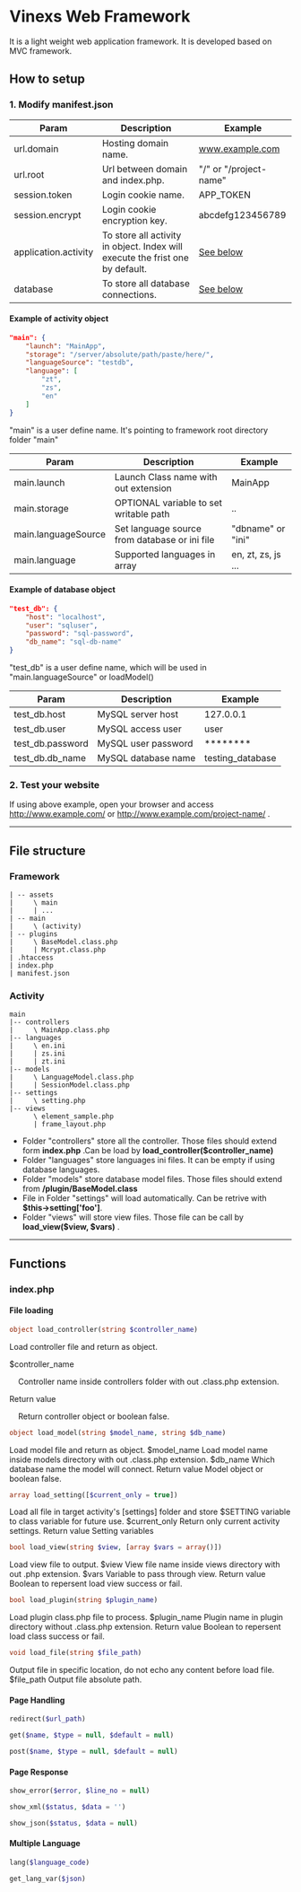# Vinexs Web Framework
It is a light weight web application framework. It is developed based on MVC framework.

## How to setup
### 1. Modify manifest.json
| Param | Description | Example |
| --- | --- | --- |
| url.domain | Hosting domain name. | www.example.com |
| url.root | Url between domain and index.php. | "/" or "/project-name" |
| session.token | Login cookie name. | APP_TOKEN |
| session.encrypt | Login cookie encryption key. | abcdefg123456789 |
| application.activity | To store all activity in object. Index will execute the frist one by default.| [See below](#example-of-activity-object) |
| database | To store all database connections. | [See below](#example-of-database-object) |

#### Example of activity object
```json
"main": {
    "launch": "MainApp",
    "storage": "/server/absolute/path/paste/here/",
    "languageSource": "testdb",
    "language": [
        "zt",
        "zs",
        "en"
    ]
}
```
"main" is a user define name. It's pointing to framework root directory folder "main"

| Param | Description | Example |
| --- | --- | --- |
| main.launch | Launch Class name with out extension | MainApp |
| main.storage | OPTIONAL variable to set writable path | .. |
| main.languageSource | Set language source from database or ini file | "dbname" or "ini" |
| main.language | Supported languages in array | en, zt, zs, js ... |

#### Example of database object
```json
"test_db": {
    "host": "localhost",
    "user": "sqluser",
    "password": "sql-password",
    "db_name": "sql-db-name"
}
```
"test_db" is a user define name, which will be used in "main.languageSource" or loadModel()

| Param | Description | Example |
| --- | --- | --- |
| test_db.host | MySQL server host | 127.0.0.1 |
| test_db.user | MySQL access user | user |
| test_db.password | MySQL user password | ******** |
| test_db.db_name | MySQL database name | testing_database |

### 2. Test your website
If using above example, open your browser and access http://www.example.com/ or http://www.example.com/project-name/ .

___
## File structure
### Framework
```
| -- assets
|     \ main
|     | ...
| -- main
|     \ (activity)
| -- plugins
|     \ BaseModel.class.php
|     | Mcrypt.class.php
| .htaccess
| index.php
| manifest.json
```

### Activity
```
main
|-- controllers
|     \ MainApp.class.php
|-- languages
|     \ en.ini
|     | zs.ini
|     | zt.ini
|-- models
|     \ LanguageModel.class.php
|     | SessionModel.class.php
|-- settings
|     \ setting.php
|-- views
      \ element_sample.php
      | frame_layout.php
```
* Folder "controllers" store all the controller. Those files should extend form **index.php** .Can be load by **load_controller($controller_name)**
* Folder "languages" store languages ini files. It can be empty if using database languages.
* Folder "models" store database model files. Those files should extend from **/plugin/BaseModel.class**
* File in Folder "settings" will load automatically. Can be retrive with **$this->setting['foo']**.
* Folder "views" will store view files. Those file can be call by **load_view($view, $vars)** .

___
## Functions
### index.php
#### File loading

```php
object load_controller(string $controller_name)
```
Load controller file and return as object.

$controller_name

&nbsp;&nbsp;&nbsp;&nbsp;Controller name inside controllers folder with out .class.php extension.
    
Return value

&nbsp;&nbsp;&nbsp;&nbsp;Return controller object or boolean false.


```php
object load_model(string $model_name, string $db_name)
```
Load model file and return as object.
$model_name
    Load model name inside models directory with out .class.php extension.
$db_name
    Which database name the model will connect.
Return value
    Model object or boolean false.
    
```php
array load_setting([$current_only = true])
```
Load all file in target activity's [settings] folder and store $SETTING variable to class variable for future use.
$current_only
    Return only current activity settings.
Return value
    Setting variables
    
```php
bool load_view(string $view, [array $vars = array()])
```
Load view file to output.
$view 
    View file name inside views directory with out .php extension.
$vars
    Variable to pass through view.
Return value
    Boolean to repersent load view success or fail.

```php
bool load_plugin(string $plugin_name)
```
Load plugin class.php file to process.
$plugin_name
    Plugin name in plugin directory without .class.php extension.
Return value
    Boolean to repersent load class success or fail.

```php
void load_file(string $file_path)
```
Output file in specific location, do not echo any content before load file.
$file_path
    Output file absolute path.


#### Page Handling
```php
redirect($url_path)
```
```php
get($name, $type = null, $default = null)
```
```php
post($name, $type = null, $default = null)
```

#### Page Response
```php
show_error($error, $line_no = null)
```
```php
show_xml($status, $data = '')
```
```php
show_json($status, $data = null)
```

#### Multiple Language
```php
lang($language_code)
```
```php
get_lang_var($json)
```

